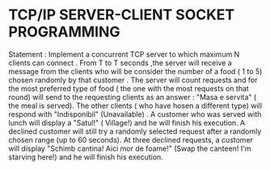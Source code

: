 # TCP/IP SERVER-CLIENT SOCKET PROGRAMMING 
   Statement : Implement a concurrent TCP server to which maximum N clients can connect . From T to T seconds ,the server will receive a message from the clients who will be consider the number of a food ( 1 to 5) chosen randomly by that customer . 
   The server will count requests and for the most preferred type of food ( the one with the most requests on that round) will send to the requesting clients as an answer : "Masa e servita" ( the meal is served). The other clients ( who have hosen a different type) will respond with "Indisponibil" (Unavailable) . 
   A customer who was served with lunch will display a "Satul!" ( Village!) and he will finish his execution. A declined customer will still try a randomly selected request after a randomly chosen range (up to 60 seconds). At three declined requests, a customer will display "Schimb cantina! Aici mor de foame!" (Swap the canteen! I'm starving here!) and he will finish his execution. 
